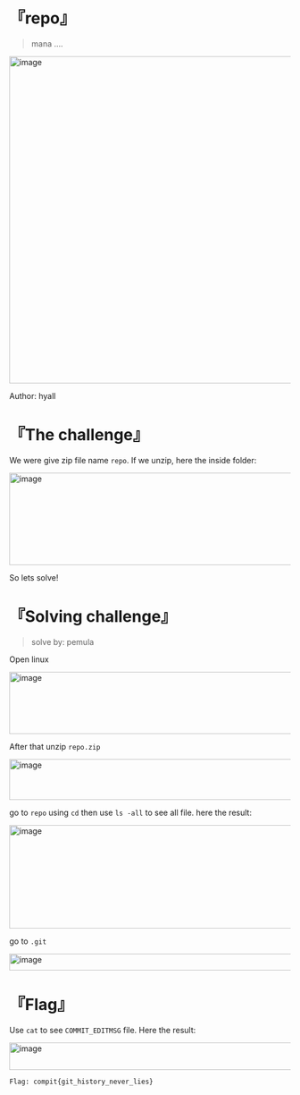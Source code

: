 # 『repo』
> mana ....

<img width="791" height="585" alt="image" src="https://github.com/user-attachments/assets/33998a3a-2082-4cd3-ae88-a5e52e2e1cbb" />

Author: hyall

# 『The challenge』

We were give zip file name `repo`. If we unzip, here the inside folder:

<img width="1242" height="165" alt="image" src="https://github.com/user-attachments/assets/5823f260-40e8-44fb-a385-860b0305a6ae" />

So lets solve!

# 『Solving challenge』
> solve by: pemula

Open linux

<img width="940" height="111" alt="image" src="https://github.com/user-attachments/assets/589ddc51-3b82-4769-90d3-b88645eeb1f9" />

After that unzip `repo.zip`

<img width="689" height="73" alt="image" src="https://github.com/user-attachments/assets/bf88a136-77f4-42de-9f60-4f05f3acfbe5" />

go to `repo` using `cd` then use `ls -all` to see all file. here the result:

<img width="756" height="185" alt="image" src="https://github.com/user-attachments/assets/ff00db9b-b7da-4b4d-b5ba-6d2a5bb96e1f" />

go to `.git`

<img width="801" height="30" alt="image" src="https://github.com/user-attachments/assets/7e4723bb-82e4-48ff-885e-68769020e548" />

# 『Flag』

Use `cat` to see `COMMIT_EDITMSG` file. Here the result:

<img width="813" height="49" alt="image" src="https://github.com/user-attachments/assets/f030c1fb-24e5-4191-851e-445acec74359" />

```
Flag: compit{git_history_never_lies}
```
